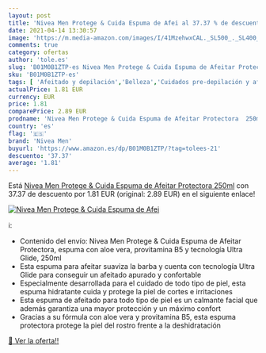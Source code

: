 ```yaml
---
layout: post
title: 'Nivea Men Protege & Cuida Espuma de Afei al 37.37 % de descuento'
date: 2021-04-14 13:30:57
image: 'https://m.media-amazon.com/images/I/41MzehwxCAL._SL500_._SL400_.jpg'
comments: true
category: ofertas
author: 'tole.es'
slug: 'B01M0B1ZTP-es Nivea Men Protege & Cuida Espuma de Afeitar Protectora 250ml'
sku: 'B01M0B1ZTP-es'
tags: [ 'Afeitado y depilación','Belleza','Cuidados pre-depilación y afeitado','Espumas en Cuidados pre-depilación y afeitado','nivea','nivea men', ]
actualPrice: 1.81 EUR
currency: EUR
price: 1.81
comparePrice: 2.89 EUR
prodname: 'Nivea Men Protege & Cuida Espuma de Afeitar Protectora  250ml'
country: 'es'
flag: '🇪🇸'
brand: 'Nivea Men'
buyurl: 'https://www.amazon.es/dp/B01M0B1ZTP/?tag=tolees-21'
descuento: '37.37'
average: '1.81'
---
```


Está [Nivea Men Protege & Cuida Espuma de Afeitar Protectora  250ml](https://www.amazon.es/dp/B01M0B1ZTP/?tag=tolees-21) con 37.37 de descuento por 1.81 EUR (original: 2.89 EUR) en el siguiente enlace!

[![Nivea Men Protege & Cuida Espuma de Afei](https://m.media-amazon.com/images/I/41MzehwxCAL._SL500_._SL400_.jpg)](https://www.amazon.es/dp/B01M0B1ZTP/?tag=tolees-21)

ℹ️:

- Contenido del envío: Nivea Men Protege & Cuida Espuma de Afeitar Protectora, espuma con aloe vera, provitamina B5 y tecnología Ultra Glide, 250ml
- Esta espuma para afeitar suaviza la barba y cuenta con tecnología Ultra Glide para conseguir un afeitado apurado y confortable
- Especialmente desarrollada para el cuidado de todo tipo de piel, esta espuma hidratante cuida y protege la piel de cortes e irritaciones
- Esta espuma de afeitado para todo tipo de piel es un calmante facial que además garantiza una mayor protección y un máximo confort
- Gracias a su fórmula con aloe vera y provitamina B5, esta espuma protectora protege la piel del rostro frente a la deshidratación

[🛒 Ver la oferta!!](https://www.amazon.es/dp/B01M0B1ZTP/?tag=tolees-21)
